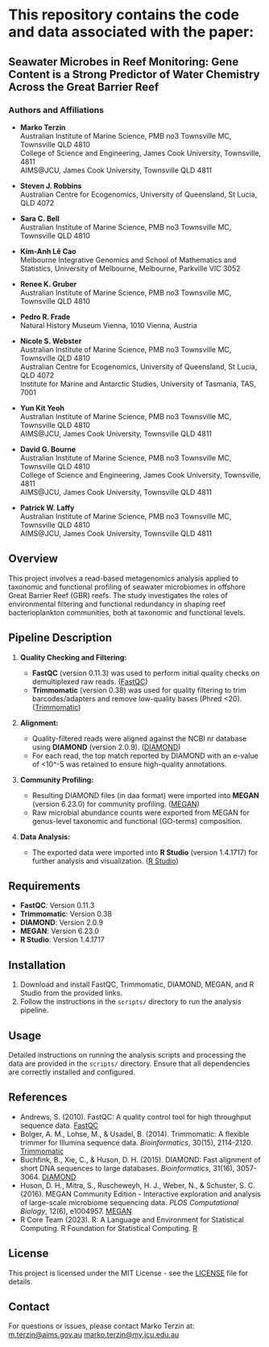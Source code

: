 # This repository contains the code and data associated with the paper:
## Seawater Microbes in Reef Monitoring: Gene Content is a Strong Predictor of Water Chemistry Across the Great Barrier Reef

### Authors and Affiliations

- **Marko Terzin**  
  Australian Institute of Marine Science, PMB no3 Townsville MC, Townsville QLD 4810  
  College of Science and Engineering, James Cook University, Townsville, 4811  
  AIMS@JCU, James Cook University, Townsville QLD 4811

- **Steven J. Robbins**  
  Australian Centre for Ecogenomics, University of Queensland, St Lucia, QLD 4072

- **Sara C. Bell**  
  Australian Institute of Marine Science, PMB no3 Townsville MC, Townsville QLD 4810

- **Kim-Anh Lê Cao**  
  Melbourne Integrative Genomics and School of Mathematics and Statistics, University of Melbourne, Melbourne, Parkville VIC 3052

- **Renee K. Gruber**  
  Australian Institute of Marine Science, PMB no3 Townsville MC, Townsville QLD 4810

- **Pedro R. Frade**  
  Natural History Museum Vienna, 1010 Vienna, Austria

- **Nicole S. Webster**  
  Australian Institute of Marine Science, PMB no3 Townsville MC, Townsville QLD 4810  
  Australian Centre for Ecogenomics, University of Queensland, St Lucia, QLD 4072  
  Institute for Marine and Antarctic Studies, University of Tasmania, TAS, 7001

- **Yun Kit Yeoh**  
  Australian Institute of Marine Science, PMB no3 Townsville MC, Townsville QLD 4810  
  AIMS@JCU, James Cook University, Townsville QLD 4811

- **David G. Bourne**  
  Australian Institute of Marine Science, PMB no3 Townsville MC, Townsville QLD 4810  
  College of Science and Engineering, James Cook University, Townsville, 4811  
  AIMS@JCU, James Cook University, Townsville QLD 4811

- **Patrick W. Laffy**  
  Australian Institute of Marine Science, PMB no3 Townsville MC, Townsville QLD 4810  
  AIMS@JCU, James Cook University, Townsville QLD 4811


## Overview

This project involves a read-based metagenomics analysis applied to taxonomic and functional profiling of seawater microbiomes in offshore Great Barrier Reef (GBR) reefs. The study investigates the roles of environmental filtering and functional redundancy in shaping reef bacterioplankton communities, both at taxonomic and functional levels.

## Pipeline Description

1. **Quality Checking and Filtering:**
   - **FastQC** (version 0.11.3) was used to perform initial quality checks on demultiplexed raw reads. ([FastQC](https://www.bioinformatics.babraham.ac.uk/projects/fastqc/))
   - **Trimmomatic** (version 0.38) was used for quality filtering to trim barcodes/adapters and remove low-quality bases (Phred <20). ([Trimmomatic](http://www.usadellab.org/cms/?page=trimmomatic))

2. **Alignment:**
   - Quality-filtered reads were aligned against the NCBI nr database using **DIAMOND** (version 2.0.9). ([DIAMOND](https://github.com/bbuchfink/diamond))
   - For each read, the top match reported by DIAMOND with an e-value of <10^-5 was retained to ensure high-quality annotations.

3. **Community Profiling:**
   - Resulting DIAMOND files (in daa format) were imported into **MEGAN** (version 6.23.0) for community profiling. ([MEGAN](http://www.megasoftware.net/))
   - Raw microbial abundance counts were exported from MEGAN for genus-level taxonomic and functional (GO-terms) composition.

4. **Data Analysis:**
   - The exported data were imported into **R Studio** (version 1.4.1717) for further analysis and visualization. ([R Studio](https://posit.co/download/rstudio-desktop/#download))

## Requirements

- **FastQC**: Version 0.11.3
- **Trimmomatic**: Version 0.38
- **DIAMOND**: Version 2.0.9
- **MEGAN**: Version 6.23.0
- **R Studio**: Version 1.4.1717

## Installation

1. Download and install FastQC, Trimmomatic, DIAMOND, MEGAN, and R Studio from the provided links.
2. Follow the instructions in the `scripts/` directory to run the analysis pipeline.

## Usage

Detailed instructions on running the analysis scripts and processing the data are provided in the `scripts/` directory. Ensure that all dependencies are correctly installed and configured.

## References

- Andrews, S. (2010). FastQC: A quality control tool for high throughput sequence data. [FastQC](https://www.bioinformatics.babraham.ac.uk/projects/fastqc/)
- Bolger, A. M., Lohse, M., & Usadel, B. (2014). Trimmomatic: A flexible trimmer for Illumina sequence data. *Bioinformatics*, 30(15), 2114-2120. [Trimmomatic](http://www.usadellab.org/cms/?page=trimmomatic)
- Buchfink, B., Xie, C., & Huson, D. H. (2015). DIAMOND: Fast alignment of short DNA sequences to large databases. *Bioinformatics*, 31(16), 3057-3064. [DIAMOND](https://github.com/bbuchfink/diamond)
- Huson, D. H., Mitra, S., Ruscheweyh, H. J., Weber, N., & Schuster, S. C. (2016). MEGAN Community Edition - Interactive exploration and analysis of large-scale microbiome sequencing data. *PLOS Computational Biology*, 12(6), e1004957. [MEGAN](http://www.megasoftware.net/)
- R Core Team (2023). R: A Language and Environment for Statistical Computing. R Foundation for Statistical Computing. [R](https://www.r-project.org/)

## License

This project is licensed under the MIT License - see the [LICENSE](LICENSE) file for details.

## Contact

For questions or issues, please contact Marko Terzin at:
m.terzin@aims.gov.au
marko.terzin@my.jcu.edu.au

